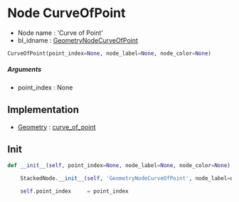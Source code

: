 # Node CurveOfPoint

- Node name : 'Curve of Point'
- bl_idname : [GeometryNodeCurveOfPoint](https://docs.blender.org/api/current/bpy.types.GeometryNodeCurveOfPoint.html)


``` python
CurveOfPoint(point_index=None, node_label=None, node_color=None)
```
##### Arguments

- point_index : None

## Implementation

- [Geometry](/docs/GeoNodes/Geometry.md) : [curve_of_point](/docs/GeoNodes/Geometry.md#curve_of_point)

## Init

``` python
def __init__(self, point_index=None, node_label=None, node_color=None):

    StackedNode.__init__(self, 'GeometryNodeCurveOfPoint', node_label=node_label, node_color=node_color)

    self.point_index     = point_index
```
